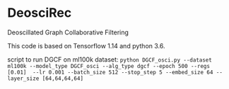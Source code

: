 # DeosciRec
Deoscillated Graph Collaborative Filtering

This code is based on Tensorflow 1.14 and python 3.6.

script to run DGCF on ml100k dataset:
``python DGCF_osci.py --dataset ml100k --model_type DGCF_osci --alg_type dgcf --epoch 500 --regs [0.01]  --lr 0.001 --batch_size 512 --stop_step 5 --embed_size 64 --layer_size [64,64,64,64]``

